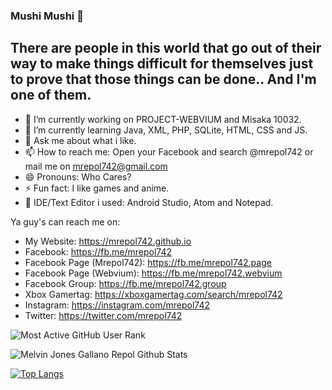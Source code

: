 ### Mushi Mushi 👋

## There are people in this world that go out of their way to make things difficult for themselves just to prove that those things can be done.. And I'm one of them.

- 🔭 I’m currently working on PROJECT-WEBVIUM and Misaka 10032.
- 🌱 I’m currently learning Java, XML, PHP, SQLite, HTML, CSS and JS.
- 💬 Ask me about what i like.
- 📫 How to reach me: Open your Facebook and search @mrepol742 or mail me on mrepol742@gmail.com
- 😄 Pronouns: Who Cares?
- ⚡ Fun fact: I like games and anime.
- 📝 IDE/Text Editor i used: Android Studio, Atom and Notepad.

Ya guy's can reach me on:
- My Website: https://mrepol742.github.io
- Facebook: https://fb.me/mrepol742
- Facebook Page (Mrepol742): https://fb.me/mrepol742.page
- Facebook Page (Webvium): https://fb.me/mrepol742.webvium
- Facebook Group: https://fb.me/mrepol742.group
- Xbox Gamertag: https://xboxgamertag.com/search/mrepol742
- Instagram: https://instagram.com/mrepol742
- Twitter: https://twitter.com/mrepol742


![Most Active GitHub User Rank](https://enibdhv97zm33sz.m.pipedream.net)

![Melvin Jones Gallano Repol Github Stats](https://github-readme-stats.vercel.app/api?username=mrepol742&show_icons=true&theme=radical)

[![Top Langs](https://github-readme-stats.vercel.app/api/top-langs/?username=mrepol742)](https://github.com/mrepol742/github-readme-stats)
